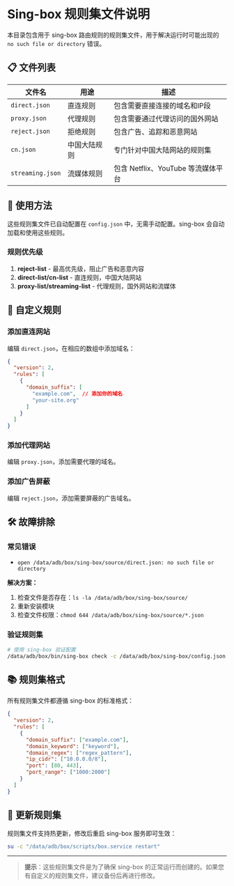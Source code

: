 # Sing-box 规则集文件说明

本目录包含用于 sing-box 路由规则的规则集文件，用于解决运行时可能出现的 `no such file or directory` 错误。

## 📋 文件列表

| 文件名 | 用途 | 描述 |
|--------|------|------|
| `direct.json` | 直连规则 | 包含需要直接连接的域名和IP段 |
| `proxy.json` | 代理规则 | 包含需要通过代理访问的国外网站 |
| `reject.json` | 拒绝规则 | 包含广告、追踪和恶意网站 |
| `cn.json` | 中国大陆规则 | 专门针对中国大陆网站的规则集 |
| `streaming.json` | 流媒体规则 | 包含 Netflix、YouTube 等流媒体平台 |

## 🔧 使用方法

这些规则集文件已自动配置在 `config.json` 中，无需手动配置。sing-box 会自动加载和使用这些规则。

### 规则优先级
1. **reject-list** - 最高优先级，阻止广告和恶意内容
2. **direct-list/cn-list** - 直连规则，中国大陆网站
3. **proxy-list/streaming-list** - 代理规则，国外网站和流媒体

## 📝 自定义规则

### 添加直连网站
编辑 `direct.json`，在相应的数组中添加域名：

```json
{
  "version": 2,
  "rules": [
    {
      "domain_suffix": [
        "example.com",  // 添加你的域名
        "your-site.org"
      ]
    }
  ]
}
```

### 添加代理网站
编辑 `proxy.json`，添加需要代理的域名。

### 添加广告屏蔽
编辑 `reject.json`，添加需要屏蔽的广告域名。

## 🛠️ 故障排除

### 常见错误
- `open /data/adb/box/sing-box/source/direct.json: no such file or directory`

**解决方案：**
1. 检查文件是否存在：`ls -la /data/adb/box/sing-box/source/`
2. 重新安装模块
3. 检查文件权限：`chmod 644 /data/adb/box/sing-box/source/*.json`

### 验证规则集
```bash
# 使用 sing-box 验证配置
/data/adb/box/bin/sing-box check -c /data/adb/box/sing-box/config.json
```

## 📚 规则集格式

所有规则集文件都遵循 sing-box 的标准格式：

```json
{
  "version": 2,
  "rules": [
    {
      "domain_suffix": ["example.com"],
      "domain_keyword": ["keyword"],
      "domain_regex": ["regex_pattern"],
      "ip_cidr": ["10.0.0.0/8"],
      "port": [80, 443],
      "port_range": ["1000:2000"]
    }
  ]
}
```

## 🔄 更新规则集

规则集文件支持热更新，修改后重启 sing-box 服务即可生效：

```bash
su -c "/data/adb/box/scripts/box.service restart"
```

---

> **提示**：这些规则集文件是为了确保 sing-box 的正常运行而创建的。如果您有自定义的规则集文件，建议备份后再进行修改。